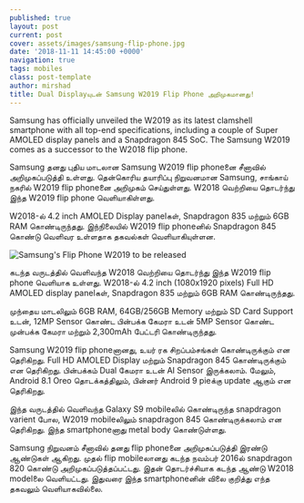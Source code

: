 ```yaml
---
published: true
layout: post
current: post
cover: assets/images/samsung-flip-phone.jpg
date: '2018-11-11 14:45:00 +0000'
navigation: true
tags: mobiles
class: post-template
author: mirshad
title: Dual Displayயுடன் Samsung W2019 Flip Phone அறிமுகமானது!
--- 
```

Samsung has officially unveiled the W2019 as its latest clamshell smartphone with all top-end specifications, including a couple of Super AMOLED display panels and a Snapdragon 845 SoC. The Samsung W2019 comes as a successor to the W2018 flip phone.

Samsung தனது புதிய மாடலான Samsung W2019 flip phoneனை சீனாவில் அறிமுகப்படுத்தி உள்ளது. தென்கொரிய தயாரிப்பு நிறுவனமான Samsung, சாங்காய் நகரில் W2019 flip phoneனை அறிமுகம் செய்துள்ளது. W2018 வெற்றியை தொடர்ந்து இந்த W2019 flip phone வெளியாகிள்ளது.

W2018-ல் 4.2 inch AMOLED Display panelகள், Snapdragon 835 மற்றும் 6GB RAM கொண்டிருந்தது. இந்நிலையில் W2019 flip phoneனில் Snapdragon 845 கொண்டு வெளிவர உள்ளதாக தகவல்கள் வெளியாகியுள்ளன.

<p><img src="https://techlanka.lk/assets/images/flip-phone.jpg" alt="Samsung's Flip Phone W2019 to be released" /></p>

கடந்த வருடத்தில் வெளிவந்த W2018 வெற்றியை தொடர்ந்து இந்த W2019 flip phone வெளியாக உள்ளது. W2018-ல் 4.2 inch (1080x1920 pixels) Full HD AMOLED display panelகள், Snapdragon 835 மற்றும் 6GB RAM கொண்டிருந்தது.

முந்தைய மாடலிலும் 6GB RAM, 64GB/256GB Memory மற்றும் SD Card Support உடன், 12MP Sensor கொண்ட பின்பக்க கேமரா உடன் 5MP Sensor கொண்ட முன்பக்க கேமரா மற்றும் 2,300mAh பேட்டரி கொண்டிருந்தது.

Samsung W2019 flip phoneனானது, உயர் ரக சிறப்பம்சங்கள் கொண்டிருக்கும் என தெரிகிறது. Full HD AMOLED Display மற்றும் Snapdragon 845 கொண்டிருக்கும் என தெரிகிறது. பின்பக்கம் Dual கேமரா உடன் AI Sensor இருக்கலாம். மேலும், Android 8.1 Oreo தொடக்கத்திலும், பின்னர் Android 9 pieக்கு update ஆகும் என தெரிகிறது.

இந்த வருடத்தில் வெளிவந்த Galaxy S9 mobileலில் கொண்டிருந்த snapdragon varient போல, W2019 mobileலிலும் snapdragon 845 கொண்டிருக்கலாம் என தெரிகிறது. இந்த smartphoneனாது metal body கொண்டுள்ளது.

Samsung நிறுவனம் சீனாவில் தனது flip phoneனை அறிமுகப்படுத்தி இரண்டு ஆண்டுகள் ஆகிறது. முதல் flip mobileலானது கடந்த நவம்பர் 2016ல் snapdragon 820 கொண்டு அறிமுகப்படுத்தப்பட்டது. இதன் தொடர்ச்சியாக கடந்த ஆண்டு W2018 modelலை வெளியட்டது. இதுவரை இந்த smartphoneனின் விலை குறித்து எந்த தகவலும் வெளியாகவில்லை.